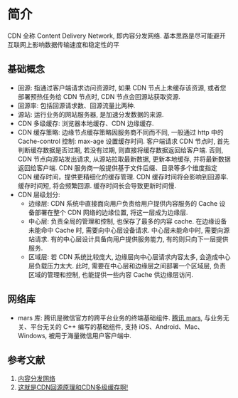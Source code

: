# 简介
CDN 全称 Content Delivery Network, 即内容分发网络. 基本思路是尽可能避开互联网上影响数据传输速度和稳定性的平

## 基础概念
- 回源: 指通过客户端请求访问资源时, 如果 CDN 节点上未缓存该资源, 或者您部署预热任务给 CDN 节点时, CDN 节点会回源站获取资源.
- 回源率: 包括回源请求数、回源流量比两种.
- 源站: 运行业务的网站服务器, 是加速分发数据的来源.
- CDN 多级缓存: 浏览器本地缓存、CDN 边缘缓存.
- CDN 缓存策略: 边缘节点缓存策略因服务商不同而不同, 一般通过 http 中的 Cache-control 控制: max-age 设置缓存时间. 客户端请求 CDN 节点时, 首先判断缓存数据是否过期, 若没有过期, 则直接将缓存数据返回给客户端. 否则, CDN 节点向源站发出请求, 从源站拉取最新数据, 更新本地缓存, 并将最新数据返回给客户端. CDN 服务商一般提供基于文件后缀、目录等多个维度指定 CDN 缓存时间，提供更精细化的缓存管理. CDN 缓存时间将会影响到回源率. 缓存时间短, 将会频繁回源. 缓存时间长会导致更新时间慢.
- CDN 层级划分:
    + 边缘层: CDN 系统中直接面向用户负责给用户提供内容服务的 Cache 设备部署在整个 CDN 网络的边缘位置, 将这一层成为边缘层.
    + 中心层: 负责全局的管理和控制, 也保存了最多的内容 cache. 在边缘设备未能命中 Cache 时, 需要向中心层设备请求. 中心层未能命中时, 需要向源站请求. 有的中心层设计具备向用户提供服务能力, 有的则只向下一层提供服务.
    + 区域层: 若 CDN 系统比较庞大, 边缘层向中心层请求内容太多, 会造成中心层负载压力太大. 此时, 需要在中心层和边缘层之间部署一个区域层, 负责区域的管理和控制, 也能提供一些内容 Cache 供边缘层访问.


## 网络库
- mars 库: 腾讯是微信官方的跨平台业务的终端基础组件. [腾讯 mars](https://github.com/Tencent/mars), 与业务无关、平台无关的 C++ 编写的基础组件, 支持 iOS、Android、Mac、Windows, 被用于海量微信用户客户端中.


## 参考文献
1. [内容分发网络](https://baike.baidu.com/item/内容分发网络/4034265)
2. [这就是CDN回源原理和CDN多级缓存啊!](https://cloud.tencent.com/developer/article/1439913)